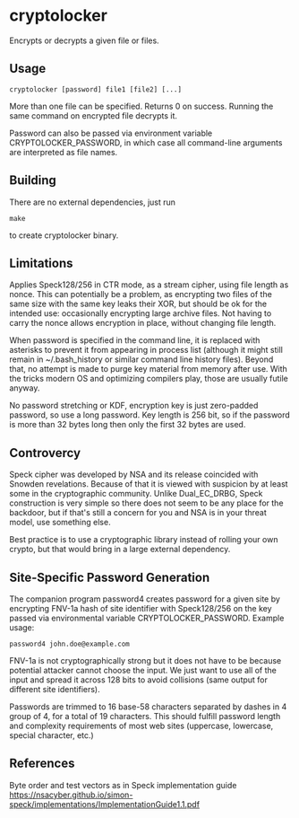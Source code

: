# cryptolocker

Encrypts or decrypts a given file or files. 

## Usage

    cryptolocker [password] file1 [file2] [...]

More than one file can be specified. Returns 0 on success. Running the same command on encrypted file decrypts it.

Password can also be passed via environment variable CRYPTOLOCKER_PASSWORD, in which case all command-line arguments are interpreted as file names.

## Building

There are no external dependencies, just run

    make
    
to create cryptolocker binary.

## Limitations

Applies Speck128/256 in CTR mode, as a stream cipher, using file length as nonce. This can potentially be a problem, as encrypting two files of the same size with the same key leaks their XOR, but should be ok for the intended use: occasionally encrypting large archive files. Not having to carry the nonce allows encryption in place, without changing file length.

When password is specified in the command line, it is replaced with asterisks to prevent it from appearing in process list (although it might still remain in ~/.bash_history or similar command line history files). Beyond that, no attempt is made to purge key material from memory after use. With the tricks modern OS and optimizing compilers play, those are usually futile anyway.

No password stretching or KDF, encryption key is just zero-padded password, so use a long password. Key length is 256 bit, so if the password is more than 32 bytes long then only the first 32 bytes are used.

## Controvercy

Speck cipher was developed by NSA and its release coincided with Snowden revelations. Because of that it is viewed with suspicion by at least some in the cryptographic community. Unlike Dual_EC_DRBG, Speck construction is very simple so there does not seem to be any place for the backdoor, but if that's still a concern for you and NSA is in your threat model, use something else.

Best practice is to use a cryptographic library instead of rolling your own crypto, but that would bring in a large external dependency.

## Site-Specific Password Generation

The companion program password4 creates password for a given site by encrypting FNV-1a hash of site identifier with Speck128/256 on the key passed via environmental variable CRYPTOLOCKER_PASSWORD. Example usage:

    password4 john.doe@example.com

FNV-1a is not cryptographically strong but it does not have to be because potential attacker cannot choose the input. We just want to use all of the input and spread it across 128 bits to avoid collisions (same output for different site identifiers).

Passwords are trimmed to 16 base-58 characters separated by dashes in 4 group of 4, for a total of 19 characters. This should fulfill password length and complexity requirements of most web sites (uppercase, lowercase, special character, etc.)

## References

Byte order and test vectors as in Speck implementation guide https://nsacyber.github.io/simon-speck/implementations/ImplementationGuide1.1.pdf
